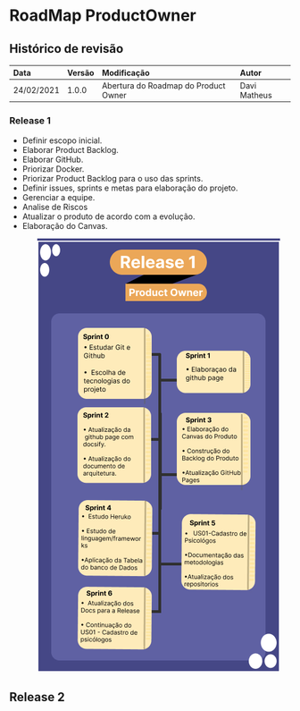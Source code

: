 # RoadMap ProductOwner

## Histórico de revisão
| Data   | Versão | Modificação  | Autor  |
| :- | :- | :- | :- |
| 24/02/2021 | 1.0.0 | Abertura do Roadmap do Product Owner |  Davi Matheus |

### Release 1

-   Definir escopo inicial.
-   Elaborar Product Backlog.
-   Elaborar GitHub.
-   Priorizar Docker.
-   Priorizar Product Backlog para o uso das sprints.
-   Definir issues, sprints e metas para elaboração do projeto.
-   Gerenciar a equipe. 
-   Analise de Riscos
-   Atualizar o produto de acordo com a evolução.
-   Elaboração do Canvas. 



<p align = "center"> &emsp;&emsp; <img src="../assets/images/RoadMap_PO.png" width="435" height="776"/> </p>

## Release 2 

